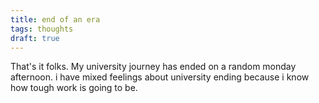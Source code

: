 ```yaml
---
title: end of an era
tags: thoughts
draft: true
---
```


That's it folks. My university journey has ended on a random monday afternoon. i have mixed feelings about university ending because i know how tough work is going to be. 